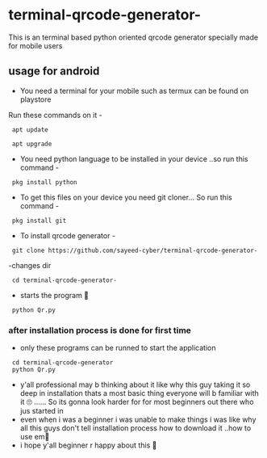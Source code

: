 # terminal-qrcode-generator-
This is an terminal based python oriented qrcode generator specially made for mobile users 


## usage for android 
- You need a terminal for your mobile such as termux can be found on playstore 

Run these commands on it -
```
 apt update 
```
```
 apt upgrade 
```
- You need python language to be installed in your device ..so run this command -
```
 pkg install python
```
- To get this files on your device you need git cloner... So run this command -
```
 pkg install git 
```
- To install qrcode generator -
```
 git clone https://github.com/sayeed-cyber/terminal-qrcode-generator-
```
-changes dir 
```
 cd terminal-qrcode-generator-
```
- starts the program 🥳
```
 python Qr.py
```
### after installation process is done for first time
- only these programs can be runned to start the application
```
 cd terminal-qrcode-generator
 python Qr.py
```
- y'all professional may b thinking about it like why this guy taking it so deep in installation thats a most basic thing everyone will b familiar with it 🙄
...... So its gonna look harder for for most beginners out there who jus started in 
- even when i was a beginner  i was unable to make things  i was like why all this guys don't tell installation process how to download it ..how to use em🥲
- i hope y'all beginner r happy about this 🙂
